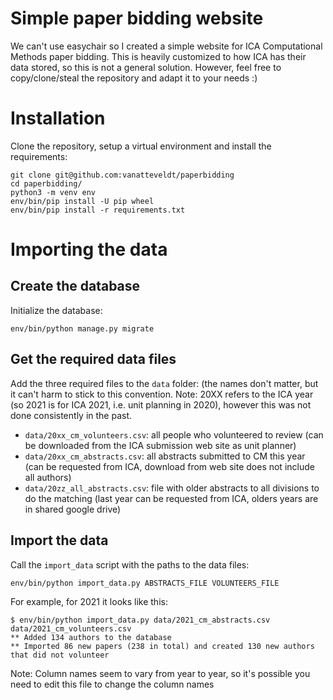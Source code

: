 # Simple paper bidding website

We can't use easychair so I created a simple website for ICA Computational Methods paper bidding.
This is heavily customized to how ICA has their data stored, so this is not a general solution.
However, feel free to copy/clone/steal the repository and adapt it to your needs :)

# Installation

Clone the repository, setup a virtual environment and install the requirements:

```
git clone git@github.com:vanatteveldt/paperbidding
cd paperbidding/
python3 -m venv env
env/bin/pip install -U pip wheel
env/bin/pip install -r requirements.txt
```

# Importing the data

## Create the database

Initialize the database:

```
env/bin/python manage.py migrate
```

## Get the required data files
Add the three required files to the `data` folder: (the names don't matter, but it can't harm to stick to this convention. 
Note: 20XX refers to the ICA year (so 2021 is for ICA 2021, i.e. unit planning in 2020), however this was not done consistently in the past.

- `data/20xx_cm_volunteers.csv`: all people who volunteered to review (can be downloaded from the ICA submission web site as unit planner)
- `data/20xx_cm_abstracts.csv`: all abstracts submitted to CM this year (can be requested from ICA, download from web site does not include all authors)
- `data/20zz_all_abstracts.csv`: file with older abstracts to all divisions to do the matching (last year can be requested from ICA, olders years are in shared google drive)

## Import the data 

Call the `import_data` script with the paths to the data files:

```
env/bin/python import_data.py ABSTRACTS_FILE VOLUNTEERS_FILE
```

For example, for 2021 it looks like this:

```
$ env/bin/python import_data.py data/2021_cm_abstracts.csv data/2021_cm_volunteers.csv 
** Added 134 authors to the database
** Imported 86 new papers (238 in total) and created 130 new authors that did not volunteer
```

Note: Column names seem to vary from year to year, so it's possible you need to edit this file to change the column names

